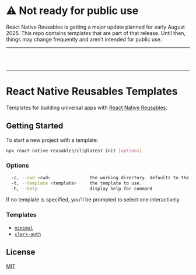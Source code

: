 # ⚠️ Not ready for public use

React Native Reusables is getting a major update planned for early August 2025. This repo contains templates that are part of that release. Until then, things may change frequently and aren’t intended for public use.

---

<br />
<br />

---

# React Native Reusables Templates

Templates for building universal apps with [React Native Reusables](https://reactnativereusables.com).

## Getting Started

To start a new project with a template:

```bash
npx react-native-reusables/cli@latest init [options]
```

### Options

```bash
  -c, --cwd <cwd>               the working directory. defaults to the current directory.
  -t, --template <template>     the template to use.
  -h, --help                    display help for command
```

If no template is specified, you’ll be prompted to select one interactively.

### Templates

- [`minimal`](/minimal/)
- [`clerk-auth`](/clerk-auth/)

## License

[MIT](./LICENSE)
